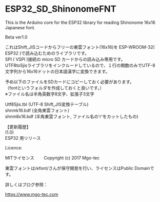 # ESP32_SD_ShinonomeFNT
This is the Arduino core for the ESP32 library for reading Shinonome 16x16 Japanese font.  
  
Beta ver1.0  
  
これはShift_JISコードからフリーの東雲フォント(16x16)を ESP-WROOM-32( ESP32 )で読み込むためのライブラリです。  
SPI ( VSPI )接続の micro SD カードからの読み込み専用です。  
UTF8toSjisライブラリをインクルードしているので、１行の関数のみでUTF-8文字列から16x16ドットの日本語漢字に変換できます。  
  
予め以下のファイルをSDカードにコピーしておく必要があります。  
（fontというフォルダを作成しておくと良いです。）  
※ファイル名は半角英数字8文字、拡張子3文字  
  
Utf8Sjis.tbl (UTF-8 Shift_JIS変換テーブル)  
shnmk16.bdf (全角東雲フォント)  
shnm8x16.bdf (半角東雲フォント, ファイル名の'r'をカットしたもの)  
  
【更新履歴】  
(1.0)  
ESP32 用リリース  
  
Licence:  
  
  MITライセンス　　
  Copyright (c) 2017 Mgo-tec  
  
  東雲フォントは/efont/さんが保守開発を行い、ライセンスはPublic Domainです。  
  
詳しくはブログ参照：  
  
https://www.mgo-tec.com  